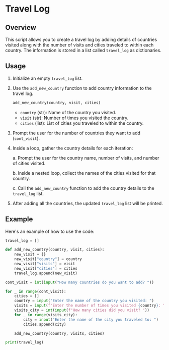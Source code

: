 # Travel Log

## Overview
This script allows you to create a travel log by adding details of countries visited along with the number of visits and cities traveled to within each country. The information is stored in a list called `travel_log` as dictionaries.

## Usage
1. Initialize an empty `travel_log` list.

2. Use the `add_new_country` function to add country information to the travel log.

    ```python
    add_new_country(country, visit, cities)
    ```

    - `country` (str): Name of the country you visited.
    - `visit` (str): Number of times you visited the country.
    - `cities` (list): List of cities you traveled to within the country.

3. Prompt the user for the number of countries they want to add (`cont_visit`).

4. Inside a loop, gather the country details for each iteration:

    a. Prompt the user for the country name, number of visits, and number of cities visited.

    b. Inside a nested loop, collect the names of the cities visited for that country.

    c. Call the `add_new_country` function to add the country details to the `travel_log` list.

5. After adding all the countries, the updated `travel_log` list will be printed.

## Example
Here's an example of how to use the code:

```python
travel_log = []

def add_new_country(country, visit, cities):
    new_visit = {}
    new_visit["country"] = country
    new_visit["visits"] = visit
    new_visit["cities"] = cities
    travel_log.append(new_visit)

cont_visit = int(input("How many countries do you want to add? "))

for _ in range(cont_visit):
    cities = []
    country = input("Enter the name of the country you visited: ")
    visits = input(f"Enter the number of times you visited {country}: ")
    visits_city = int(input(f"How many cities did you visit? "))
    for _ in range(visits_city):
        city = input("Enter the name of the city you traveled to: ")
        cities.append(city)

    add_new_country(country, visits, cities)

print(travel_log)
